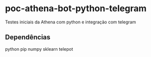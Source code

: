 # poc-athena-bot-python-telegram
Testes iniciais da Athena com python e integração com telegram



## Dependências
python
pip
numpy
sklearn
telepot

